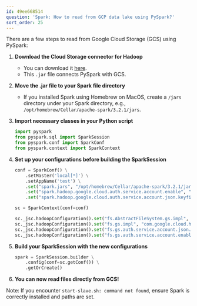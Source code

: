 ```yaml
---
id: 49ee668514
question: 'Spark: How to read from GCP data lake using PySpark?'
sort_order: 25
---
```


There are a few steps to read from Google Cloud Storage (GCS) using PySpark:

1. **Download the Cloud Storage connector for Hadoop**
   - You can download it [here](https://cloud.google.com/dataproc/docs/concepts/connectors/cloud-storage#clusters).
   - This `.jar` file connects PySpark with GCS.

2. **Move the .jar file to your Spark file directory**
   - If you installed Spark using Homebrew on MacOS, create a `/jars` directory under your Spark directory, e.g., `/opt/homebrew/Cellar/apache-spark/3.2.1/jars`.

3. **Import necessary classes in your Python script**
   ```python
   import pyspark
   from pyspark.sql import SparkSession
   from pyspark.conf import SparkConf
   from pyspark.context import SparkContext
   ```

4. **Set up your configurations before building the SparkSession**
   ```python
   conf = SparkConf() \
       .setMaster('local[*]') \
       .setAppName('test') \
       .set("spark.jars", "/opt/homebrew/Cellar/apache-spark/3.2.1/jars/gcs-connector-hadoop3-latest.jar") \
       .set("spark.hadoop.google.cloud.auth.service.account.enable", "true") \
       .set("spark.hadoop.google.cloud.auth.service.account.json.keyfile", "path/to/google_credentials.json")
   
   sc = SparkContext(conf=conf)

   sc._jsc.hadoopConfiguration().set("fs.AbstractFileSystem.gs.impl", "com.google.cloud.hadoop.fs.gcs.GoogleHadoopFS")
   sc._jsc.hadoopConfiguration().set("fs.gs.impl", "com.google.cloud.hadoop.fs.gcs.GoogleHadoopFileSystem")
   sc._jsc.hadoopConfiguration().set("fs.gs.auth.service.account.json.keyfile", "path/to/google_credentials.json")
   sc._jsc.hadoopConfiguration().set("fs.gs.auth.service.account.enable", "true")
   ```

5. **Build your SparkSession with the new configurations**
   ```python
   spark = SparkSession.builder \
       .config(conf=sc.getConf()) \
       .getOrCreate()
   ```

6. **You can now read files directly from GCS!**

Note: If you encounter `start-slave.sh: command not found`, ensure Spark is correctly installed and paths are set.
